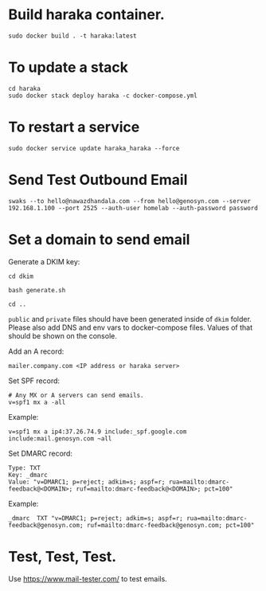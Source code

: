 # Build haraka container.

```
sudo docker build . -t haraka:latest
```


# To update a stack

```
cd haraka
sudo docker stack deploy haraka -c docker-compose.yml
```

# To restart a service

```
sudo docker service update haraka_haraka --force
```


# Send Test Outbound Email

```
swaks --to hello@nawazdhandala.com --from hello@genosyn.com --server 192.168.1.100 --port 2525 --auth-user homelab --auth-password password
```

# Set a domain to send email


Generate a DKIM key:

```
cd dkim

bash generate.sh

cd ..
```

`public` and `private` files should have been generated inside of `dkim` folder. Please also add DNS and env vars to docker-compose files. Values of that should be shown on the console.



Add an A record:

```
mailer.company.com <IP address or haraka server>
```

Set SPF record:

```
# Any MX or A servers can send emails.
v=spf1 mx a -all
```

Example:

```
v=spf1 mx a ip4:37.26.74.9 include:_spf.google.com include:mail.genosyn.com ~all
```

Set DMARC record:

```
Type: TXT
Key: _dmarc
Value: "v=DMARC1; p=reject; adkim=s; aspf=r; rua=mailto:dmarc-feedback@<DOMAIN>; ruf=mailto:dmarc-feedback@<DOMAIN>; pct=100"
```

Example:


```
_dmarc  TXT "v=DMARC1; p=reject; adkim=s; aspf=r; rua=mailto:dmarc-feedback@genosyn.com; ruf=mailto:dmarc-feedback@genosyn.com; pct=100"
```


# Test, Test, Test.

Use https://www.mail-tester.com/ to test emails.